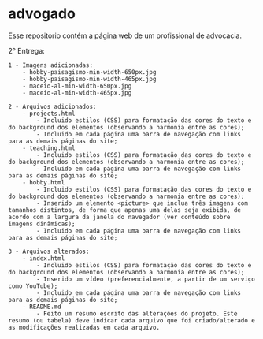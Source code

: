 # advogado
Esse repositorio contém a página web de um profissional de advocacia.




2° Entrega:

    1 - Imagens adicionadas:
        - hobby-paisagismo-min-width-650px.jpg
        - hobby-paisagismo-min-width-465px.jpg
        - maceio-al-min-width-650px.jpg
        - maceio-al-min-width-465px.jpg

    2 - Arquivos adicionados:
        - projects.html
            - Incluido estilos (CSS) para formatação das cores do texto e do background dos elementos (observando a harmonia entre as cores);
            - Incluido em cada página uma barra de navegação com links para as demais páginas do site;
        - teaching.html
            - Incluido estilos (CSS) para formatação das cores do texto e do background dos elementos (observando a harmonia entre as cores);
            - Incluido em cada página uma barra de navegação com links para as demais páginas do site;
        - hobby.html
            - Incluido estilos (CSS) para formatação das cores do texto e do background dos elementos (observando a harmonia entre as cores);
            - Inserido um elemento <picture> que inclua três imagens com tamanhos distintos, de forma que apenas uma delas seja exibida, de acordo com a largura da janela do navegador (ver conteúdo sobre imagens dinâmicas);
            - Incluido em cada página uma barra de navegação com links para as demais páginas do site;
    
    3 - Arquivos alterados:
        - index.html
            - Incluido estilos (CSS) para formatação das cores do texto e do background dos elementos (observando a harmonia entre as cores);
            - Inserido um vídeo (preferencialmente, a partir de um serviço como YouTube);
            - Incluido em cada página uma barra de navegação com links para as demais páginas do site;
        - README.md
            - Feito um resumo escrito das alterações do projeto. Este resumo (ou tabela) deve indicar cada arquivo que foi criado/alterado e as modificações realizadas em cada arquivo.